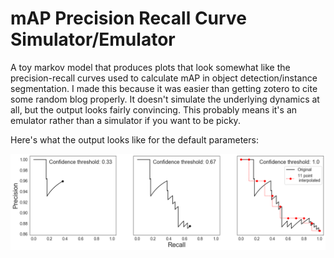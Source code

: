# mAP Precision Recall Curve Simulator/Emulator
A toy markov model that produces plots that look somewhat like the precision-recall curves used to calculate mAP in object detection/instance segmentation. I made this because it was easier than getting zotero to cite some random blog properly. It doesn't simulate the underlying dynamics at all, but the output looks fairly convincing. This probably means it's an emulator rather than a simulator if you want to be picky.

Here's what the output looks like for the default parameters:

![precision_recall_curve](precision_recall_trace.png)
